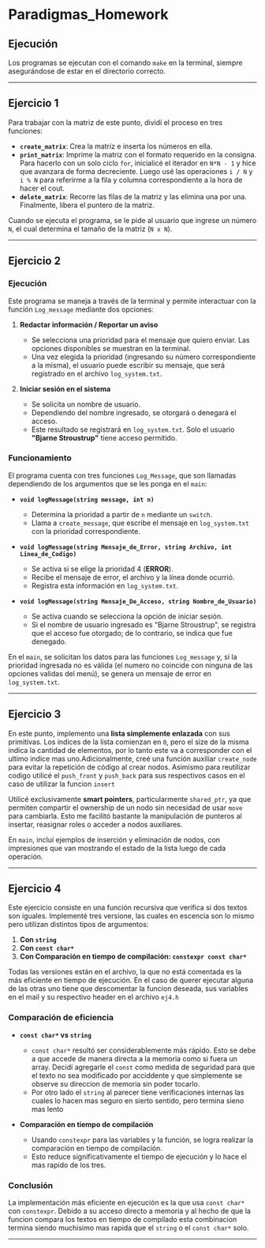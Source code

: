 # Paradigmas_Homework

## Ejecución
Los programas se ejecutan con el comando `make` en la terminal, siempre asegurándose de estar en el directorio correcto.

---

## Ejercicio 1
Para trabajar con la matriz de este punto, dividí el proceso en tres funciones:

- **`create_matrix`**: Crea la matriz e inserta los números en ella.
- **`print_matrix`**: Imprime la matriz con el formato requerido en la consigna. Para hacerlo con un solo ciclo `for`, inicialicé el iterador en `N*N - 1` y hice que avanzara de forma decreciente. Luego usé las operaciones `i / N` y `i % N` para referirme a la fila y columna correspondiente a la hora de hacer el cout.
- **`delete_matrix`**: Recorre las filas de la matriz y las elimina una por una. Finalmente, libera el puntero de la matriz.

Cuando se ejecuta el programa, se le pide al usuario que ingrese un número `N`, el cual determina el tamaño de la matriz (`N x N`).

---

## Ejercicio 2
### Ejecución
Este programa se maneja a través de la terminal y permite interactuar con la función `Log_message` mediante dos opciones:

1. **Redactar información / Reportar un aviso**
    - Se selecciona una prioridad para el mensaje que quiero enviar. Las opciones disponibles se muestran en la terminal.
    - Una vez elegida la prioridad (ingresando su número correspondiente a la misma), el usuario puede escribir su mensaje, que será registrado en el archivo `log_system.txt`.

2. **Iniciar sesión en el sistema**
    - Se solicita un nombre de usuario.
    - Dependiendo del nombre ingresado, se otorgará o denegará el acceso.
    - Este resultado se registrará en `log_system.txt`. Solo el usuario **"Bjarne Stroustrup"** tiene acceso permitido.

### Funcionamiento
El programa cuenta con tres funciones `Log_Message`, que son llamadas dependiendo de los argumentos que se les ponga en el `main`:

- **`void logMessage(string message, int n)`**
    - Determina la prioridad a partir de `n` mediante un `switch`.
    - Llama a `create_message`, que escribe el mensaje en `log_system.txt` con la prioridad correspondiente.

- **`void logMessage(string Mensaje_de_Error, string Archivo, int Linea_de_Codigo)`**
    - Se activa si se elige la prioridad 4 (**ERROR**).
    - Recibe el mensaje de error, el archivo y la línea donde ocurrió.
    - Registra esta información en `log_system.txt`.

- **`void logMessage(string Mensaje_De_Acceso, string Nombre_de_Usuario)`**
    - Se activa cuando se selecciona la opción de iniciar sesión.
    - Si el nombre de usuario ingresado es "Bjarne Stroustrup", se registra que el acceso fue otorgado; de lo contrario, se indica que fue denegado.

En el `main`, se solicitan los datos para las funciones `Log_message` y, si la prioridad ingresada no es válida (el numero no coincide con ninguna de las opciones validas del menú), se genera un mensaje de error en `log_system.txt`.

---

## Ejercicio 3
En este punto, implemento una **lista simplemente enlazada** con sus primitivas. Los indices de la lista comienzan en `0`, pero el size de la misma indica la cantidad de elementos, por lo tanto este va a corresponder con el ultimo indice mas uno.Adicionalmente, creé una función auxiliar `create_node` para evitar la repetición de código al crear nodos. Asimismo para reutilizar codigo utilicé el `push_front` y `push_back` para sus respectivos casos en el caso de utilizar la funcion `insert`

Utilicé exclusivamente **smart pointers**, particularmente `shared_ptr`, ya que permiten compartir el ownership de un nodo sin necesidad de usar `move` para cambiarla. Esto me facilitó bastante la manipulación de punteros al insertar, reasignar roles o acceder a nodos auxiliares.


En `main`, incluí ejemplos de inserción y eliminación de nodos, con impresiones que van mostrando el estado de la lista luego de cada operación.

---

## Ejercicio 4
Este ejercicio consiste en una función recursiva que verifica si dos textos son iguales. Implementé tres versione, las cuales en escencia son lo mismo pero utilizan distintos tipos de argumentos:

1. **Con `string`**
2. **Con `const char*`**
3. **Con Comparación en tiempo de compilación: `constexpr const char*`**

Todas las versiones están en el archivo, la que no está comentada es la más eficiente en tiempo de ejecución. En el caso de querer ejecutar alguna de las otras uno tiene que descomentar la funcion deseada, sus variables en el mail y su respectivo header en el archivo `ej4.h`

### Comparación de eficiencia
- **`const char*` vs `string`**
    - `const char*` resultó ser considerablemente más rápido. Esto se debe a que accede de manera directa a la memoria como si fuera un array. Decidí agregarle el `const` como medida de seguridad para que el texto no sea modificado por acciddente y que simplemente se observe su direccion de memoria sin poder tocarlo.
    - Por otro lado el `string` al parecer tiene verificaciones internas las cuales lo hacen mas seguro en sierto sentido, pero termina sieno mas lento

- **Comparación en tiempo de compilación**
    - Usando `constexpr` para las variables y la función, se logra realizar la comparación en tiempo de compilación.
    - Esto reduce significativamente el tiempo de ejecución y lo hace el mas rapido de los tres.

### Conclusión
La implementación más eficiente en ejecución es la que usa `const char*` con `constexpr`. Debido a su acceso directo a memoria y al hecho de que la funcion compara los textos en tiempo de compilado esta combinacion termina siendo muchisimo mas rapida que el `string` o el `const char*` solo.

---

